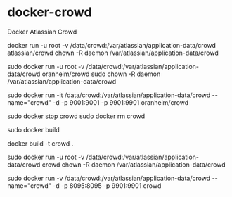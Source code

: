 # docker-crowd
Docker Atlassian Crowd



docker run -u root -v /data/crowd:/var/atlassian/application-data/crowd atlassian/crowd
chown -R daemon  /var/atlassian/application-data/crowd


sudo docker run -u root -v /data/crowd:/var/atlassian/application-data/crowd oranheim/crowd
sudo chown -R daemon  /var/atlassian/application-data/crowd

sudo docker run -it /data/crowd:/var/atlassian/application-data/crowd --name="crowd" -d -p 9001:9001 -p 9901:9901 oranheim/crowd

sudo docker stop crowd
sudo docker rm crowd



sudo docker build

docker build -t crowd .




sudo docker run -u root -v /data/crowd:/var/atlassian/application-data/crowd crowd chown -R daemon /var/atlassian/application-data/crowd

sudo docker run -v /data/crowd:/var/atlassian/application-data/crowd --name="crowd" -d -p 8095:8095 -p 9901:9901 crowd

